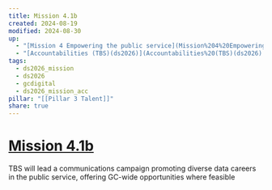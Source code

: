 ```yaml
---
title: Mission 4.1b
created: 2024-08-19
modified: 2024-08-30
up:
  - "[Mission 4 Empowering the public service](Mission%204%20Empowering%20the%20public%20service.md)"
  - "[Accountabilities (TBS)(ds2026)](Accountabilities%20(TBS)(ds2026).md)"
tags:
  - ds2026_mission
  - ds2026
  - gcdigital
  - ds2026_mission_acc
pillar: "[[Pillar 3 Talent]]"
share: true
---
```

# [Mission 4.1b](Mission%204.1b.md)
TBS will lead a communications campaign promoting diverse data careers in the public service, offering GC-wide opportunities where feasible
